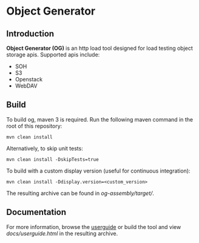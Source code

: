 # Object Generator

## Introduction
__Object Generator (OG)__ is an http load tool designed for load testing object
storage apis. Supported apis include:

- SOH
- S3
- Openstack
- WebDAV

## Build
To build og, maven 3 is required. Run the following maven command in the root
of this repository:

    mvn clean install

Alternatively, to skip unit tests:

    mvn clean install -DskipTests=true

To build with a custom display version (useful for continuous integration):

    mvn clean install -Ddisplay.version=<custom_version>

The resulting archive can be found in _og-assembly/target/_.

## Documentation
For more information, browse the [userguide](./og-assembly/src/main/asciidoc/userguide.adoc) or build the tool and
view _docs/userguide.html_ in the resulting archive.